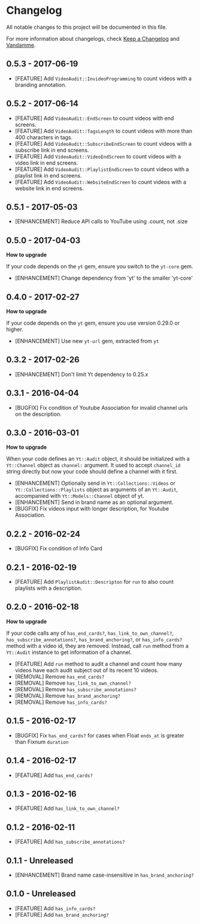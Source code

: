 # Changelog

All notable changes to this project will be documented in this file.

For more information about changelogs, check
[Keep a Changelog](http://keepachangelog.com) and
[Vandamme](http://tech-angels.github.io/vandamme).

## 0.5.3 - 2017-06-19

* [FEATURE] Add `VideoAudit::InvideoProgramming` to count videos with a branding annotation.

## 0.5.2 - 2017-06-14

* [FEATURE] Add `VideoAudit::EndScreen` to count videos with end screens.
* [FEATURE] Add `VideoAudit::TagsLength` to count videos with more than 400 characters in tags.
* [FEATURE] Add `VideoAudit::SubscribeEndScreen` to count videos with a subscribe link in end screens.
* [FEATURE] Add `VideoAudit::VideoEndScreen` to count videos with a video link in end screens.
* [FEATURE] Add `VideoAudit::PlaylistEndScreen` to count videos with a playlist link in end screens.
* [FEATURE] Add `VideoAudit::WebsiteEndScreen` to count videos with a website link in end screens.

## 0.5.1 - 2017-05-03

* [ENHANCEMENT] Reduce API calls to YouTube using .count, not .size

## 0.5.0  - 2017-04-03

**How to upgrade**

If your code depends on the `yt` gem, ensure you switch to the `yt-core` gem.

* [ENHANCEMENT] Change dependency from 'yt' to the smaller 'yt-core'

## 0.4.0  - 2017-02-27

**How to upgrade**

If your code depends on the `yt` gem, ensure you use version 0.29.0 or higher.

* [ENHANCEMENT] Use new `yt-url` gem, extracted from `yt`

## 0.3.2  - 2017-02-26

* [ENHANCEMENT] Don't limit Yt dependency to 0.25.x

## 0.3.1  - 2016-04-04

* [BUGFIX] Fix condition of Youtube Association for invalid channel urls on the description.

## 0.3.0  - 2016-03-01

**How to upgrade**

When your code defines an `Yt::Audit` object, it should be initialized with a `Yt::Channel` object as `channel:` argument. It used to accept `channel_id` string directly but now your code should define a channel with it first.

* [ENHANCEMENT] Optionally send in `Yt::Collections::Videos` or `Yt::Collections::Playlists` object as arguments of an `Yt::Audit`, accompanied with `Yt::Models::Channel` object of yt.
* [ENHANCEMENT] Send in brand name as an optional argument.
* [BUGFIX] Fix videos input with longer description, for Youtube Association.

## 0.2.2  - 2016-02-24

* [BUGFIX] Fix condition of Info Card

## 0.2.1  - 2016-02-19

* [FEATURE] Add `PlaylistAudit::Descripton` for `run` to also count playlists with a description.

## 0.2.0  - 2016-02-18

**How to upgrade**

If your code calls any of `has_end_cards?`, `has_link_to_own_channel?`, `has_subscribe_annotations?`, `has_brand_anchoring?`, or `has_info_cards?` method with a video id, they are removed. Instead, call `run` method from a `Yt::Audit` instance to get information of a channel.

* [FEATURE] Add `run` method to audit a channel and count how many videos have each audit subject out of its recent 10 videos.
* [REMOVAL] Remove `has_end_cards?`
* [REMOVAL] Remove `has_link_to_own_channel?`
* [REMOVAL] Remove `has_subscribe_annotations?`
* [REMOVAL] Remove `has_brand_anchoring?`
* [REMOVAL] Remove `has_info_cards?`

## 0.1.5  - 2016-02-17

* [BUGFIX] Fix `has_end_cards?` for cases when Float `ends_at` is
  greater than Fixnum `duration`

## 0.1.4  - 2016-02-17

* [FEATURE] Add `has_end_cards?`

## 0.1.3  - 2016-02-16

* [FEATURE] Add `has_link_to_own_channel?`

## 0.1.2  - 2016-02-11

* [FEATURE] Add `has_subscribe_annotations?`

## 0.1.1  - Unreleased

* [ENHANCEMENT] Brand name case-insensitive in `has_brand_anchoring?`

## 0.1.0  - Unreleased

* [FEATURE] Add `has_info_cards?`
* [FEATURE] Add `has_brand_anchoring?`
